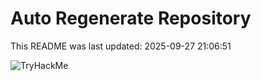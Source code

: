 # Auto Regenerate Repository

This README was last updated: 2025-09-27 21:06:51

 ![TryHackMe](https://tryhackme.com/badge/533634)